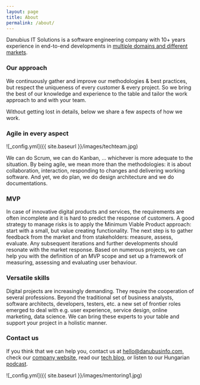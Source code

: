 ```yaml
---
layout: page
title: About
permalink: /about/
---
```

Danubius IT Solutions is a software engineering company with 10+ years experience in end-to-end developments in [multiple domains and different markets](https://danubiusinfo.com/domains/).

### Our approach

We continuously gather and improve our methodologies & best practices, but respect the uniqueness of every customer & every project. So we bring the best of our knowledge and experience to the table and tailor the work approach to and with your team.

Without getting lost in details, below we share a few aspects of how we work.

### Agile in every aspect

![_config.yml]({{ site.baseurl }}/images/techteam.jpg)

We can do Scrum, we can do Kanban, … whichever is more adequate to the situation. By being agile, we mean more than the methodologies: it is about collaboration, interaction, responding to changes and delivering working software. And yet, we do plan, we do design architecture and we do documentations.

### MVP

In case of innovative digital products and services, the requirements are often incomplete and it is hard to predict the response of customers. A good strategy to manage risks is to apply the Minimum Viable Product approach: start with a small, but value creating functionality. The next step is to gather feedback from the market and from stakeholders: measure, assess, evaluate. Any subsequent iterations and further developments should resonate with the market response.
Based on numerous projects, we can help you with the definition of an MVP scope and set up a framework of measuring, assessing and evaluating user behaviour.

### Versatile skills

Digital projects are increasingly demanding. They require the cooperation of several professions. Beyond the traditional set of business analysts, software architects, developers, testers, etc. a new set of frontier roles emerged to deal with e.g. user experience, service design, online marketing, data science. We can bring these experts to your table and support your project in a holistic manner.

### Contact us

If you think that we can help you, contact us at [hello@danubusinfo.com](mailto:hello@danubusinfo.com), check our [company website](https://danubiusinfo.com/), read our [tech blog](https://danubius.io/), or listen to our Hungarian [podcast](https://techergok.danubius.io/).

![_config.yml]({{ site.baseurl }}/images/mentoring1.jpg)
